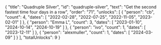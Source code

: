 {
  "title": "Quadruple Silver",
  "id": "quadruple-silver",
  "text": "Get the second fastest time four days in a row",
  "order": "71",
  "unlocks": [
    {
      "person": "cb",
      "count": 4,
      "dates": [
        "2022-02-28",
        "2022-07-25",
        "2022-11-05",
        "2023-02-01"
      ]
    },
    {
      "person": "Emma L",
      "count": 3,
      "dates": [
        "2023-01-10",
        "2024-10-14",
        "2024-10-19"
      ]
    },
    {
      "person": "ivo",
      "count": 1,
      "dates": [
        "2023-12-11"
      ]
    },
    {
      "person": "alexmuller",
      "count": 1,
      "dates": [
        "2024-03-09"
      ]
    }
  ],
  "totalUnlocks": 9
}